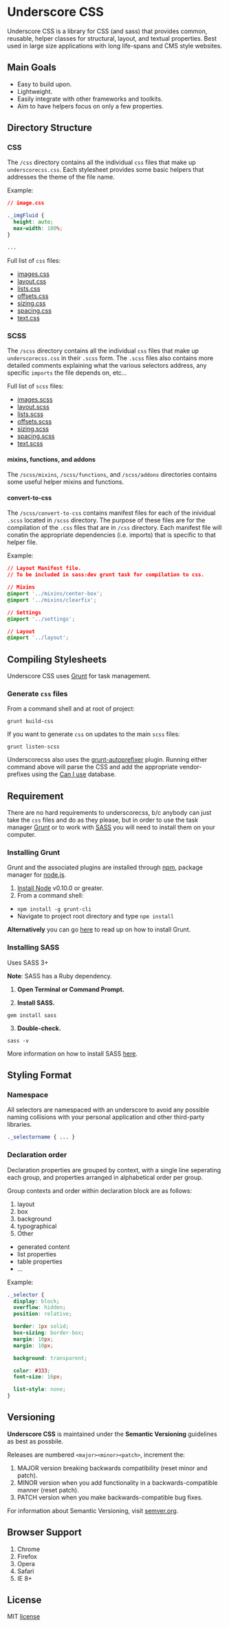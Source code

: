 # Underscore CSS

Underscore CSS is a library for CSS (and sass) that provides common, reusable, helper
classes for structural, layout, and textual properties.  Best used in large size
applications with long life-spans and CMS style websites.

## Main Goals
 - Easy to build upon.
 - Lightweight.
 - Easily integrate with other frameworks and toolkits.
 - Aim to have helpers focus on only a few properties.

## Directory Structure

### CSS

The `/css` directory contains all the individual `css` files that make up `underscorecss.css`.  Each stylesheet provides some basic helpers that addresses the theme of the file name.

Example:

  ```css
  // image.css

  ._imgFluid {
    height: auto;
    max-width: 100%;
  }

  ...
  ```

Full list of `css` files:

 - [images.css](https://github.com/defo550/underscoreCSS/blob/master/css/images.css)
 - [layout.css](https://github.com/defo550/underscoreCSS/blob/master/css/layout.css)
 - [lists.css](https://github.com/defo550/underscoreCSS/blob/master/css/lists.css)
 - [offsets.css](https://github.com/defo550/underscoreCSS/blob/master/css/offsets.css)
 - [sizing.css](https://github.com/defo550/underscoreCSS/blob/master/css/sizing.css)
 - [spacing.css](https://github.com/defo550/underscoreCSS/blob/master/css/spacing.css)
 - [text.css](https://github.com/defo550/underscoreCSS/blob/master/css/text.css)

### SCSS

The `/scss` directory contains all the individual `css` files that make up `underscorecss.css` in their `.scss` form.  The `.scss` files also contains more detailed comments explaining what the various selectors address, any specific `imports` the file depends on, etc...

Full list of `scss` files:

 - [images.scss](https://github.com/defo550/underscoreCSS/blob/master/scss/images.scss)
 - [layout.scss](https://github.com/defo550/underscoreCSS/blob/master/scss/layout.scss)
 - [lists.scss](https://github.com/defo550/underscoreCSS/blob/master/scss/lists.scss)
 - [offsets.scss](https://github.com/defo550/underscoreCSS/blob/master/scss/offsets.scss)
 - [sizing.scss](https://github.com/defo550/underscoreCSS/blob/master/scss/sizing.scss)
 - [spacing.scss](https://github.com/defo550/underscoreCSS/blob/master/scss/spacing.scss)
 - [text.scss](https://github.com/defo550/underscoreCSS/blob/master/scss/text.scss)

#### mixins, functions, and addons

The `/scss/mixins`, `/scss/functions`, and `/scss/addons` directories contains some useful helper mixins and functions.

#### convert-to-css

The `/scss/convert-to-css` contains manifest files for each of the inividual `.scss` located in `/scss` directory.  The purpose of these files are for the compilation of the `.css` files that are in `/css` directory.  Each manifest file will conatin the appropriate dependencies (i.e. imports) that is specific to that helper file.

Example:

  ```css
  // Layout Manifest file.
  // To be included in sass:dev grunt task for compilation to css.

  // Mixins
  @import '../mixins/center-box';
  @import '../mixins/clearfix';

  // Settings
  @import '../settings';

  // Layout
  @import '../layout';
  ```

## Compiling Stylesheets

Underscore CSS uses [Grunt](http://gruntjs.com/) for task management.

### Generate `css` files

From a command shell and at root of project:

  ```
  grunt build-css
  ```

If you want to generate `css` on updates to the main `scss` files:

  ```
  grunt listen-scss
  ```

Underscorecss also uses the [grunt-autoprefixer](https://github.com/nDmitry/grunt-autoprefixer) plugin.  Running either command above will parse the CSS and add the appropriate vendor-prefixes using the [Can I use](http://caniuse.com/) database.

## Requirement

There are no hard requirements to underscorecss, b/c anybody can just take the `css` files and do as they please, but in order to use the task manager [Grunt](http://gruntjs.com/) or to work with [SASS](http://sass-lang.com/) you will need to install them on your computer.

### Installing Grunt

Grunt and the associated plugins are installed through [npm](https://www.npmjs.org/),
package manager for [node.js](http://nodejs.org/).

1. [Install Node](http://nodejs.org/) v0.10.0 or greater.
2. From a command shell:
 - `npm install -g grunt-cli`
 - Navigate to project root directory and type `npm install`

**Alternatively** you can go [here](http://gruntjs.com/getting-started) to read
up on how to install Grunt.

### Installing SASS

Uses SASS 3+

**Note**: SASS has a Ruby dependency.

1. **Open Terminal or Command Prompt.**

2. **Install SASS.**

  ```
  gem install sass
  ```

3. **Double-check.**

  ```
  sass -v
  ```

More information on how to install SASS [here](http://sass-lang.com/install).

## Styling Format

### Namespace

All selectors are namespaced with an underscore to avoid any possible naming collisions with your personal application and other third-party libraries.

  ```css
  ._selectorname { ... }
  ```

### Declaration order

Declaration properties are grouped by context, with a single line seperating each group, and properties arranged in alphabetical order per group.

Group contexts and order within declaration block are as follows:

 1. layout
 2. box
 3. background
 4. typographical
 5. Other
  - generated content
  - list properties
  - table properties
  - ...

Example:

  ```css
  ._selector {
    display: block;
    overflow: hidden;
    position: relative;

    border: 1px solid;
    box-sizing: border-box;
    margin: 10px;
    margin: 10px;

    background: transparent;

    color: #333;
    font-size: 16px;

    list-style: none;
  }
```

## Versioning

**Underscore CSS** is maintained under the **Semantic Versioning** guidelines as best as possbile.

Releases are numbered `<major><minor><patch>`, increment the:

1. MAJOR version breaking backwards compatibility (reset minor and patch).
2. MINOR version when you add functionality in a backwards-compatible manner (reset patch).
3. PATCH version when you make backwards-compatible bug fixes.

For information about Semantic Versioning, visit [semver.org](http://semver.org/).

## Browser Support
 1. Chrome
 2. Firefox
 3. Opera
 4. Safari
 5. IE 8+

## License

MIT [license](LICENSE.md)

